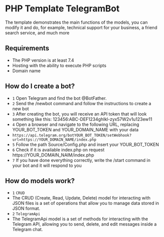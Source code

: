 # PHP Template TelegramBot
The template demonstrates the main functions of the models, you can modify it and do, for example, technical support for your business, a friend search service, and much more

## Requirements
- The PHP version is at least 7.4
- Hosting with the ability to execute PHP scripts
- Domain name

## How do I create a bot?
- `1` Open Telegram and find the bot @BotFather.
- `2` Send the /newbot command and follow the instructions to create a new bot
- `3` After creating the bot, you will receive an API token that will look something like this: 123456:ABC-DEF1234ghIkl-zyx57W2v1u123ew11
- `4` Open a browser and navigate to the following URL, replacing YOUR_BOT_TOKEN and YOUR_DOMAIN_NAME with your data
- ```https://api.telegram.org/botYOUR_BOT_TOKEN/setWebhook?url=https://YOUR_DOMAIN_NAME/index.php```
- `5` Follow the path Source/Config.php and insert your YOUR_BOT_TOKEN
- `6` Check if it is available index.php on request https://YOUR_DOMAIN_NAIM/index.php
- `7` If you have done everything correctly, write the /start command in your bot and it will respond to you

## How do models work?
- `1` `CRUD`
- The CRUD (Create, Read, Update, Delete) model for interacting with JSON files is a set of operations that allow you to manage data stored in JSON format.
- `2` `TelegramApi`
- The TelegramApi model is a set of methods for interacting with the Telegram API, allowing you to send, delete, and edit messages inside a Telegram chat.


